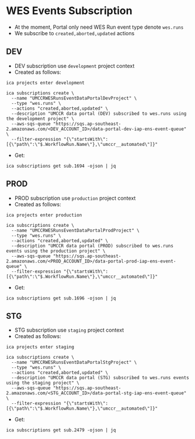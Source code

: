 # WES Events Subscription

- At the moment, Portal only need WES Run event type denote `wes.runs`
- We subscribe to `created,aborted,updated` actions

## DEV

- DEV subscription use `development` project context
- Created as follows:
```
ica projects enter development

ica subscriptions create \
  --name "UMCCRWESRunsEventDataPortalDevProject" \
  --type "wes.runs" \
  --actions "created,aborted,updated" \
  --description "UMCCR data portal (DEV) subscribed to wes.runs using the development project" \
  --aws-sqs-queue "https://sqs.ap-southeast-2.amazonaws.com/<DEV_ACCOUNT_ID>/data-portal-dev-iap-ens-event-queue" \
  --filter-expression "{\"startsWith\":[{\"path\":\"$.WorkflowRun.Name\"},\"umccr__automated\"]}"
```

- Get:
```
ica subscriptions get sub.1694 -ojson | jq
```

## PROD

- PROD subscription use `production` project context
- Created as follows:
```
ica projects enter production

ica subscriptions create \
  --name "UMCCRWESRunsEventDataPortalProdProject" \
  --type "wes.runs" \
  --actions "created,aborted,updated" \
  --description "UMCCR data portal (PROD) subscribed to wes.runs events using the production project" \
  --aws-sqs-queue "https://sqs.ap-southeast-2.amazonaws.com/<PROD_ACCOUNT_ID>/data-portal-prod-iap-ens-event-queue" \
  --filter-expression "{\"startsWith\":[{\"path\":\"$.WorkflowRun.Name\"},\"umccr__automated\"]}"
```

- Get:
```
ica subscriptions get sub.1696 -ojson | jq
```

## STG

- STG subscription use `staging` project context
- Created as follows:
```
ica projects enter staging

ica subscriptions create \
  --name "UMCCRWESRunsEventDataPortalStgProject" \
  --type "wes.runs" \
  --actions "created,aborted,updated" \
  --description "UMCCR data portal (STG) subscribed to wes.runs events using the staging project" \
  --aws-sqs-queue "https://sqs.ap-southeast-2.amazonaws.com/<STG_ACCOUNT_ID>/data-portal-stg-iap-ens-event-queue" \
  --filter-expression "{\"startsWith\":[{\"path\":\"$.WorkflowRun.Name\"},\"umccr__automated\"]}"
```

- Get:
```
ica subscriptions get sub.2479 -ojson | jq
```
